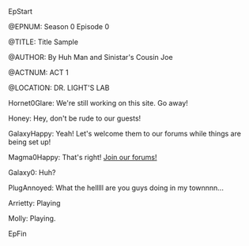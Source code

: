 

EpStart

<!-- Epilogue Info -->
 
@EPNUM: Season 0 Episode 0

@TITLE: Title Sample

@AUTHOR: By Huh Man and Sinistar's Cousin Joe

<!-- Epilogue -->

@ACTNUM: ACT 1

@LOCATION: DR. LIGHT'S LAB

Hornet0Glare: We're still working on this site. Go away!

Honey: Hey, don't be rude to our guests!

GalaxyHappy: Yeah! Let's welcome them to our forums while things are being set up!

Magma0Happy: That's right! [Join our forums!](http://cyborgresistance.proboards.com/)

Galaxy0: Huh?

PlugAnnoyed: What the helllll are you guys doing in my townnnn...

Arrietty: Playing

Molly: Playing.

EpFin

<script src="{{ '/assets/js/EpFormatter.js' | relative_url }}"></script>